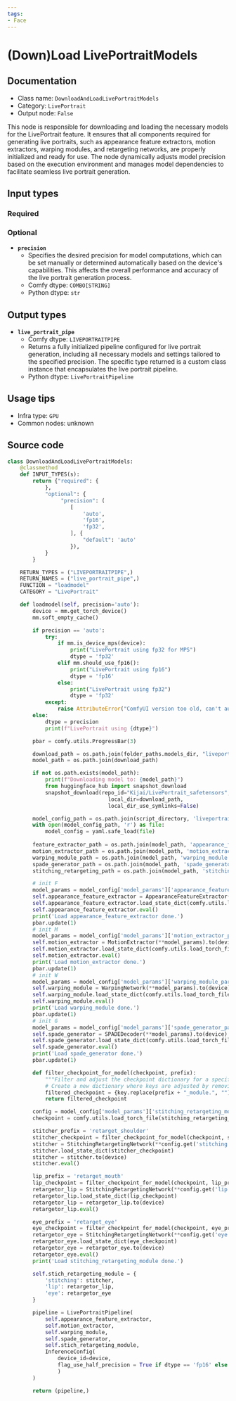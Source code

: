 ```yaml
---
tags:
- Face
---
```


# (Down)Load LivePortraitModels
## Documentation
- Class name: `DownloadAndLoadLivePortraitModels`
- Category: `LivePortrait`
- Output node: `False`

This node is responsible for downloading and loading the necessary models for the LivePortrait feature. It ensures that all components required for generating live portraits, such as appearance feature extractors, motion extractors, warping modules, and retargeting networks, are properly initialized and ready for use. The node dynamically adjusts model precision based on the execution environment and manages model dependencies to facilitate seamless live portrait generation.
## Input types
### Required
### Optional
- **`precision`**
    - Specifies the desired precision for model computations, which can be set manually or determined automatically based on the device's capabilities. This affects the overall performance and accuracy of the live portrait generation process.
    - Comfy dtype: `COMBO[STRING]`
    - Python dtype: `str`
## Output types
- **`live_portrait_pipe`**
    - Comfy dtype: `LIVEPORTRAITPIPE`
    - Returns a fully initialized pipeline configured for live portrait generation, including all necessary models and settings tailored to the specified precision. The specific type returned is a custom class instance that encapsulates the live portrait pipeline.
    - Python dtype: `LivePortraitPipeline`
## Usage tips
- Infra type: `GPU`
- Common nodes: unknown


## Source code
```python
class DownloadAndLoadLivePortraitModels:
    @classmethod
    def INPUT_TYPES(s):
        return {"required": {
            },
            "optional": {
                 "precision": (
                    [
                        'auto',
                        'fp16',
                        'fp32',
                    ], {
                        "default": 'auto'
                    }),
            }
        }

    RETURN_TYPES = ("LIVEPORTRAITPIPE",)
    RETURN_NAMES = ("live_portrait_pipe",)
    FUNCTION = "loadmodel"
    CATEGORY = "LivePortrait"

    def loadmodel(self, precision='auto'):
        device = mm.get_torch_device()
        mm.soft_empty_cache()

        if precision == 'auto':
            try:
                if mm.is_device_mps(device):
                    print("LivePortrait using fp32 for MPS")
                    dtype = 'fp32'
                elif mm.should_use_fp16():
                    print("LivePortrait using fp16")
                    dtype = 'fp16'
                else:
                    print("LivePortrait using fp32")
                    dtype = 'fp32'
            except:
                raise AttributeError("ComfyUI version too old, can't autodetect properly. Set your dtypes manually.")
        else:
            dtype = precision
            print(f"LivePortrait using {dtype}")

        pbar = comfy.utils.ProgressBar(3)

        download_path = os.path.join(folder_paths.models_dir, "liveportrait")
        model_path = os.path.join(download_path)

        if not os.path.exists(model_path):
            print(f"Downloading model to: {model_path}")
            from huggingface_hub import snapshot_download
            snapshot_download(repo_id="Kijai/LivePortrait_safetensors",
                                local_dir=download_path,
                                local_dir_use_symlinks=False)

        model_config_path = os.path.join(script_directory, 'liveportrait', 'config', 'models.yaml')
        with open(model_config_path, 'r') as file:
            model_config = yaml.safe_load(file)
        
        feature_extractor_path = os.path.join(model_path, 'appearance_feature_extractor.safetensors')
        motion_extractor_path = os.path.join(model_path, 'motion_extractor.safetensors')
        warping_module_path = os.path.join(model_path, 'warping_module.safetensors')
        spade_generator_path = os.path.join(model_path, 'spade_generator.safetensors')
        stitching_retargeting_path = os.path.join(model_path, 'stitching_retargeting_module.safetensors')

        # init F
        model_params = model_config['model_params']['appearance_feature_extractor_params']
        self.appearance_feature_extractor = AppearanceFeatureExtractor(**model_params).to(device)
        self.appearance_feature_extractor.load_state_dict(comfy.utils.load_torch_file(feature_extractor_path))
        self.appearance_feature_extractor.eval()
        print('Load appearance_feature_extractor done.')
        pbar.update(1)
        # init M
        model_params = model_config['model_params']['motion_extractor_params']
        self.motion_extractor = MotionExtractor(**model_params).to(device)
        self.motion_extractor.load_state_dict(comfy.utils.load_torch_file(motion_extractor_path))
        self.motion_extractor.eval()
        print('Load motion_extractor done.')
        pbar.update(1)
        # init W
        model_params = model_config['model_params']['warping_module_params']
        self.warping_module = WarpingNetwork(**model_params).to(device)
        self.warping_module.load_state_dict(comfy.utils.load_torch_file(warping_module_path))
        self.warping_module.eval()
        print('Load warping_module done.')
        pbar.update(1)
        # init G
        model_params = model_config['model_params']['spade_generator_params']
        self.spade_generator = SPADEDecoder(**model_params).to(device)
        self.spade_generator.load_state_dict(comfy.utils.load_torch_file(spade_generator_path))
        self.spade_generator.eval()
        print('Load spade_generator done.')
        pbar.update(1)

        def filter_checkpoint_for_model(checkpoint, prefix):
            """Filter and adjust the checkpoint dictionary for a specific model based on the prefix."""
            # Create a new dictionary where keys are adjusted by removing the prefix and the model name
            filtered_checkpoint = {key.replace(prefix + "_module.", ""): value for key, value in checkpoint.items() if key.startswith(prefix)}
            return filtered_checkpoint

        config = model_config['model_params']['stitching_retargeting_module_params']
        checkpoint = comfy.utils.load_torch_file(stitching_retargeting_path)

        stitcher_prefix = 'retarget_shoulder'
        stitcher_checkpoint = filter_checkpoint_for_model(checkpoint, stitcher_prefix)
        stitcher = StitchingRetargetingNetwork(**config.get('stitching'))
        stitcher.load_state_dict(stitcher_checkpoint)
        stitcher = stitcher.to(device)
        stitcher.eval()

        lip_prefix = 'retarget_mouth'
        lip_checkpoint = filter_checkpoint_for_model(checkpoint, lip_prefix)
        retargetor_lip = StitchingRetargetingNetwork(**config.get('lip'))
        retargetor_lip.load_state_dict(lip_checkpoint)
        retargetor_lip = retargetor_lip.to(device)
        retargetor_lip.eval()

        eye_prefix = 'retarget_eye'
        eye_checkpoint = filter_checkpoint_for_model(checkpoint, eye_prefix)
        retargetor_eye = StitchingRetargetingNetwork(**config.get('eye'))
        retargetor_eye.load_state_dict(eye_checkpoint)
        retargetor_eye = retargetor_eye.to(device)
        retargetor_eye.eval()
        print('Load stitching_retargeting_module done.')

        self.stich_retargeting_module = {
            'stitching': stitcher,
            'lip': retargetor_lip,
            'eye': retargetor_eye
        }

        pipeline = LivePortraitPipeline(
            self.appearance_feature_extractor,
            self.motion_extractor,
            self.warping_module,
            self.spade_generator,
            self.stich_retargeting_module,
            InferenceConfig(
                device_id=device, 
                flag_use_half_precision = True if dtype == 'fp16' else False
                )
        )

        return (pipeline,)

```
